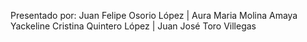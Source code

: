 Presentado por:
Juan Felipe Osorio López | Aura Maria Molina Amaya
Yackeline Cristina Quintero López | Juan José Toro Villegas
